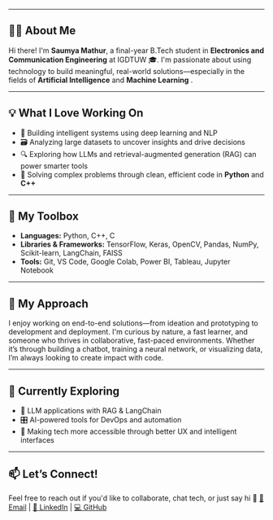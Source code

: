 
---

## 👩‍💻 About Me

Hi there! I'm **Saumya Mathur**, a final-year B.Tech student in **Electronics and Communication Engineering** at IGDTUW 🎓. I'm passionate about using technology to build meaningful, real-world solutions—especially in the fields of **Artificial Intelligence** and **Machine Learning** .

---

## 💡 What I Love Working On

* 🧠 Building intelligent systems using deep learning and NLP
* 🗃️ Analyzing large datasets to uncover insights and drive decisions
* 🔍 Exploring how LLMs and retrieval-augmented generation (RAG) can power smarter tools
* 🎯 Solving complex problems through clean, efficient code in **Python** and **C++**

---

## 🧰 My Toolbox

* **Languages:** Python, C++, C
* **Libraries & Frameworks:** TensorFlow, Keras, OpenCV, Pandas, NumPy, Scikit-learn, LangChain, FAISS
* **Tools:** Git, VS Code, Google Colab, Power BI, Tableau, Jupyter Notebook

---

## 🚀 My Approach

I enjoy working on end-to-end solutions—from ideation and prototyping to development and deployment. I'm curious by nature, a fast learner, and someone who thrives in collaborative, fast-paced environments. Whether it’s through building a chatbot, training a neural network, or visualizing data, I’m always looking to create impact with code.

---

## 🌱 Currently Exploring

* 🧩 LLM applications with RAG & LangChain
* 🎛️ AI-powered tools for DevOps and automation
* 🎨 Making tech more accessible through better UX and intelligent interfaces

---

## 📫 Let’s Connect!

Feel free to reach out if you'd like to collaborate, chat tech, or just say hi 👋
[📧 Email](mailto:saumya046btece22@igdtuw.ac.in) | [💼 LinkedIn](https://www.linkedin.com/in/saumya-mathur-60351a270/) | [💻 GitHub](https://github.com/saumyaya)

